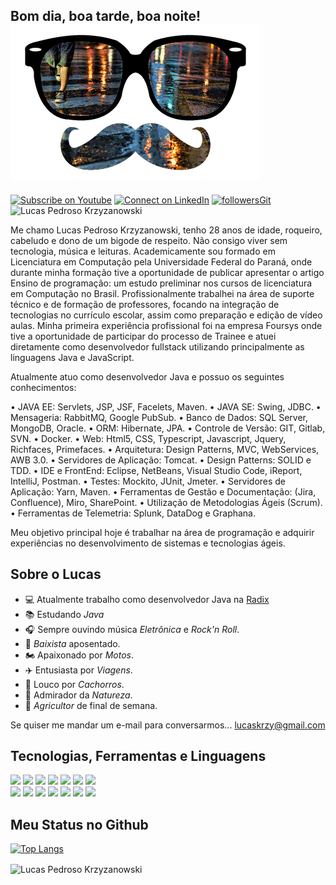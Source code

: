 ## Bom dia, boa tarde, boa noite! <img src="https://github.com/LucasKrzy/LucasKrzy/blob/main/bigode.gif?raw=true" size="3%">

[![Subscribe on Youtube](https://img.shields.io/badge/--youtube?label=Youtube&logo=Youtube&style=social)](https://www.youtube.com/channel/UC6ereSIzJmpzzcDB3TNfyRw/) [![Connect on LinkedIn](https://img.shields.io/badge/--linkedin?label=LinkedIn&logo=LinkedIn&style=social)](https://www.linkedin.com/in/lucas-krzyzanowski-44928b161/) [![followersGit](https://img.shields.io/github/followers/LucasKrzy?style=social)](https://github.com/LucasKrzy) <img src="https://komarev.com/ghpvc/?username=LucasKrzy&label=Profile%20views&color=0e75b6&style=social" alt="Lucas Pedroso Krzyzanowski" />


Me chamo Lucas Pedroso Krzyzanowski, tenho 28 anos de idade, roqueiro, cabeludo e dono de um bigode de respeito. Não consigo viver sem tecnologia, música e leituras.
Academicamente sou formado em Licenciatura em Computação pela Universidade Federal do Paraná, onde durante minha formação tive a oportunidade de publicar apresentar o artigo Ensino de programação: um estudo preliminar nos cursos de licenciatura em Computação no Brasil.
Profissionalmente trabalhei na área de suporte técnico e de formação de professores, focando na integração de tecnologias no currículo escolar, assim como preparação e edição de vídeo aulas. Minha primeira experiência profissional foi na empresa Foursys onde tive a oportunidade de participar do processo de Trainee e atuei diretamente como desenvolvedor fullstack utilizando principalmente as linguagens Java e JavaScript.

Atualmente atuo como desenvolvedor Java e possuo os seguintes conhecimentos:

• JAVA EE: Servlets, JSP, JSF, Facelets, Maven.
• JAVA SE: Swing, JDBC.
• Mensageria: RabbitMQ, Google PubSub.
• Banco de Dados: SQL Server, MongoDB, Oracle.
• ORM: Hibernate, JPA.
• Controle de Versão: GIT, Gitlab, SVN.
• Docker.
• Web: Html5, CSS, Typescript, Javascript, Jquery, Richfaces, Primefaces.
• Arquitetura: Design Patterns, MVC, WebServices, AWB 3.0.
• Servidores de Aplicação: Tomcat.
• Design Patterns: SOLID e TDD.
• IDE e FrontEnd: Eclipse, NetBeans, Visual Studio Code, iReport, IntelliJ, Postman.
• Testes: Mockito, JUnit, Jmeter.
• Servidores de Aplicação: Yarn, Maven.
• Ferramentas de Gestão e Documentação: (Jira, Confluence), Miro, SharePoint.
• Utilização de Metodologias Ágeis (Scrum).
• Ferramentas de Telemetria: Splunk, DataDog e Graphana.


Meu objetivo principal hoje é trabalhar na área de programação e adquirir experiências no desenvolvimento de sistemas e tecnologias ágeis. 
## Sobre o Lucas

- 💻 Atualmente trabalho como desenvolvedor Java na [Radix](https://www.radixeng.com.br/negocios/software) 
- 📚 Estudando *Java*
- 🎧 Sempre ouvindo música *Eletrônica* e *Rock'n Roll*.
- 🎸 *Baixista* aposentado.
- 🏍️ Apaixonado por *Motos*.
- ✈️ Entusiasta por *Viagens*.
- 🐶 Louco por *Cachorros*.
- 🌳 Admirador da *Natureza*.
- 🚜 *Agricultor* de final de semana. 


Se quiser me mandar um e-mail para conversarmos... [lucaskrzy@gmail.com](mailto:lucaskrzy@gmail.com)
## Tecnologias, Ferramentas e Linguagens

<code><img width="10%" src="https://www.vectorlogo.zone/logos/visualstudio_code/visualstudio_code-ar21.svg"></code> <code><img width="10%" src="https://www.vectorlogo.zone/logos/eclipse/eclipse-ar21.svg"></code> <code><img width="10%" src="https://www.vectorlogo.zone/logos/atom_io/atom_io-ar21.svg"></code> <code><img width="10%" src="https://www.vectorlogo.zone/logos/git-scm/git-scm-ar21.svg"></code> <code><img width="10%" src="https://www.vectorlogo.zone/logos/github/github-ar21.svg"></code> </code> <code><img width="10%" src="https://www.vectorlogo.zone/logos/java/java-ar21.svg"></code> <code><img width="10%" src="https://www.vectorlogo.zone/logos/javascript/javascript-ar21.svg"></code> <br/>
<code><img width="10%" src="https://www.vectorlogo.zone/logos/getbootstrap/getbootstrap-ar21.svg"></code> <code><img width="10%" src="https://www.vectorlogo.zone/logos/netlifyapp_watercss/netlifyapp_watercss-ar21.svg"></code> </code> <code><img width="10%" src="https://www.vectorlogo.zone/logos/w3_html5/w3_html5-ar21.svg"></code> <code><img width="10%" src="https://www.vectorlogo.zone/logos/mysql/mysql-ar21.svg"></code> <code><img width="10%" src="https://upload.wikimedia.org/wikipedia/de/a/aa/Heidisql_logo.svg"></code> <code><img width="10%" src="https://www.vectorlogo.zone/logos/hibernate/hibernate-ar21.svg"></code> </code> <code><img width="10%" src="https://www.vectorlogo.zone/logos/apache_tomcat/apache_tomcat-ar21.svg"></code>
## Meu Status no Github

[![Top Langs](https://github-readme-stats.vercel.app/api/top-langs/?username=LucasKrzy&layout=compact)](https://github.com/LucasKrzy)


<img align="center" src="https://github-readme-stats.vercel.app/api?username=LucasKrzy&show_icons=true&locale=en" alt="Lucas Pedroso Krzyzanowski" />

